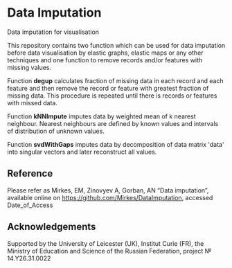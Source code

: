 # Data Imputation

Data imputation for visualisation

This repository contains two function which can be used for data imputation before data visualisation by elastic graphs, elastic maps or any other techniques and one function to remove records and/or features with missing values.

Function <b>degup</b> calculates fraction of missing data in each record and each feature and then remove the record or feature with greatest fraction of missing data. This procedure is repeated until there is records or features with missed data.

Function <b>kNNImpute</b> imputes data by weighted mean of k nearest neighbour. Nearest neighbours are defined by known values and intervals of distribution of unknown values.

Function <b>svdWithGaps</b> imputes data by decomposition of data matrix 'data' into singular vectors and later reconstruct all values.

## Reference

Please refer as
Mirkes, EM, Zinovyev A, Gorban, AN “Data imputation”, available online on https://github.com/Mirkes/DataImputation, accessed Date_of_Access

## Acknowledgements

Supported by the University of Leicester (UK), Institut Curie (FR), the Ministry of Education and Science of the Russian Federation, project № 14.Y26.31.0022
